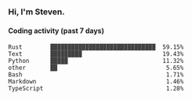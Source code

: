 ### Hi, I'm Steven.

#### Coding activity (past 7 days)
```
Rust        ▓▓▓▓▓▓▓▓▓▓▓▓▓▓▓▓▓▓▓▓▓▓▓▓▓▓▓▓▓▓  59.15%
Text        ▓▓▓▓▓▓▓▓▓                       19.43%
Python      ▓▓▓▓▓                           11.32%
other       ▓▓                               5.65%
Bash                                         1.71%
Markdown                                     1.46%
TypeScript                                   1.28%
```
